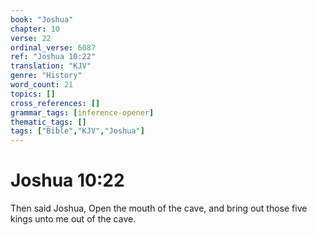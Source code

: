 ```yaml
---
book: "Joshua"
chapter: 10
verse: 22
ordinal_verse: 6087
ref: "Joshua 10:22"
translation: "KJV"
genre: "History"
word_count: 21
topics: []
cross_references: []
grammar_tags: [inference-opener]
thematic_tags: []
tags: ["Bible","KJV","Joshua"]
---
```


# Joshua 10:22

Then said Joshua, Open the mouth of the cave, and bring out those five kings unto me out of the cave.
